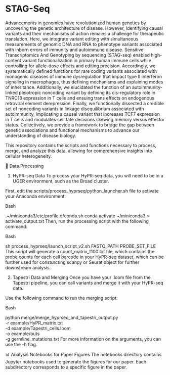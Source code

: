 # STAG-Seq
Advancements in genomics have revolutionized human genetics by uncovering the genetic architecture of disease. However, identifying causal variants and their mechanisms of action remains a challenge for therapeutic translation. Here, we integrate variant editing with simultaneous measurements of genomic DNA and RNA to phenotype variants associated with inborn errors of immunity and autoimmune disease. Sensitive Transcriptomics And Genotyping by sequencing (STAG-seq) enabled high-content variant functionalization in primary human immune cells while controlling for allele-dose effects and editing precision. Accordingly, we systematically defined functions for rare coding variants associated with monogenic diseases of immune dysregulation that impact type II interferon signaling in macrophages, thus defining mechanisms and explaining modes of inheritance. Additionally, we elucidated the function of an autoimmunity-linked pleiotropic noncoding variant by defining its cis-regulatory role in TNRC18 expression in T cells and ensuing trans effects on endogenous retroviral element derepression. Finally, we functionally dissected a credible set of noncoding variants in linkage disequilibrium associated with autoimmunity, implicating a causal variant that increases TCF7 expression in T cells and modulates cell fate decisions skewing memory versus effector status. Collectively, we provide a framework to bridge the gap between genetic associations and functional mechanisms to advance our understanding of disease biology.   

This repository contains the scripts and functions necessary to process, merge, and analyze this data, allowing for comprehensive insights into cellular heterogeneity.


🧬 Data Processing
1. HyPR-seq Data
To process your HyPR-seq data, you will need to be in a UGER environment, such as the Broad cluster.

First, edit the scripts/process_hyprseq/python_launcher.sh file to activate your Anaconda environment:

Bash

.~/miniconda3/etc/profile.d/conda.sh
conda activate ~/miniconda3 > activate_output.txt
Then, run the processing script with the following command:

Bash

sh process_hyprseq/launch_script_v2.sh FASTQ_PATH PROBE_SET_FILE
This script will generate a count_matrix_f100.txt file, which contains the probe counts for each cell barcode in your HyPR-seq dataset, which can be further used for consturcting scanpy or Seurat object for further downstream analysis. 

2. Tapestri Data and Merging
Once you have your .loom file from the Tapestri pipeline, you can call variants and merge it with your HyPR-seq data.

Use the following command to run the merging script:

Bash

python merge/merge_hyprseq_and_tapestri_output.py \
    -r example/HyPR_matrix.txt \
    -d example/Tapestri_cells.loom \
    -o example/outs \
    -g germline_mutations.txt
For more information on the arguments, you can use the -h flag.



📊 Analysis Notebooks for Paper Figures
The notebooks directory contains Jupyter notebooks used to generate the figures for our paper. Each subdirectory corresponds to a specific figure in the paper.


